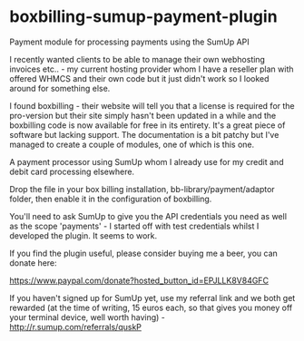 # boxbilling-sumup-payment-plugin
Payment module for processing payments using the SumUp API

I recently wanted clients to be able to manage their own webhosting invoices etc.. - my current hosting provider whom I have a reseller plan with offered WHMCS and their own code but it just didn't work so I looked around for something else.

I found boxbilling - their website will tell you that a license is required for the pro-version but their site simply hasn't been updated in a while and the boxbilling code is now available for free in its entirety. It's a great piece of software but lacking support. The documentation is a bit patchy but I've managed to create a couple of modules, one of which is this one.

A payment processor using SumUp whom I already use for my credit and debit card processing elsewhere.

Drop the file in your box billing installation, bb-library/payment/adaptor folder, then enable it in the configuration of boxbilling.

You'll need to ask SumUp to give you the API credentials you need as well as the scope 'payments' - I started off with test credentials whilst I developed the plugin. It seems to work.

If you find the plugin useful, please consider buying me a beer, you can donate here: 

https://www.paypal.com/donate?hosted_button_id=EPJLLK8V84GFC

If you haven't signed up for SumUp yet, use my referral link and we both get rewarded (at the time of writing, 15 euros each, so that gives you money off your terminal device, well worth having) - http://r.sumup.com/referrals/quskP
